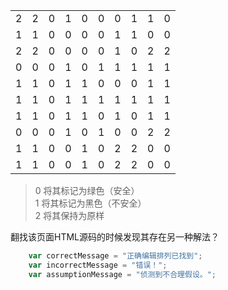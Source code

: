 
<table>
  <tr id="line1">
    <td>2</td> <td>2</td> <td>0</td> <td>1</td> <td>0</td> <td>0</td> <td>0</td> <td>1</td> <td>1</td> <td>0</td>
  </tr>
  <tr id="line2">
  	<td>1</td> <td>1</td> <td>0</td> <td>0</td> <td>0</td> <td>0</td> <td>1</td> <td>1</td> <td>0</td> <td>0</td>
  </tr>
  <tr id="line3">
 	  <td>2</td> <td>2</td> <td>0</td> <td>0</td> <td>0</td> <td>0</td> <td>1</td> <td>0</td> <td>2</td> <td>2</td>
  </tr>
  <tr id="line4">
  	<td>0</td> <td>0</td> <td>0</td> <td>1</td> <td>0</td> <td>1</td> <td>1</td> <td>1</td> <td>1</td> <td>1</td>
  </tr>
  <tr id="line5">
  	<td>1</td> <td>1</td> <td>0</td> <td>1</td> <td>1</td> <td>0</td> <td>0</td> <td>0</td> <td>1</td> <td>1</td>
  </tr>
  <tr id="line6">
  	<td>1</td> <td>1</td> <td>0</td> <td>1</td> <td>1</td> <td>1</td> <td>1</td> <td>1</td> <td>1</td> <td>1</td>
  </tr>
  <tr id="line7">
  	<td>1</td> <td>1</td> <td>0</td> <td>1</td> <td>1</td> <td>0</td> <td>1</td> <td>0</td> <td>1</td> <td>1</td>
  </tr>
  <tr id="line8">
	 <td>0</td> <td>0</td> <td>0</td> <td>1</td> <td>0</td> <td>1</td> <td>0</td> <td>0</td> <td>2</td> <td>2</td>
  </tr>
  <tr id="line9">
  	<td>1</td> <td>1</td> <td>0</td> <td>0</td> <td>1</td> <td>0</td> <td>2</td> <td>2</td> <td>0</td> <td>0</td>
  </tr>
  <tr id="line10">
  	<td>1</td> <td>1</td> <td>0</td> <td>0</td> <td>1</td> <td>0</td> <td>2</td> <td>2</td> <td>0</td> <td>0</td>
  </tr>
</table>

>0 将其标记为绿色（安全）  
>1 将其标记为黑色（不安全）  
>2 将其保持为原样  

翻找该页面HTML源码的时候发现其存在另一种解法？
``` JavaScript
    var correctMessage = "正确编辑排列已找到";
    var incorrectMessage = "错误！";
    var assumptionMessage = "侦测到不合理假设。";
```
